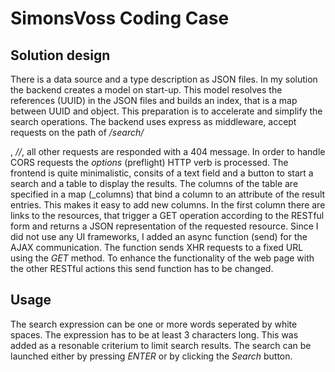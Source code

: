 # SimonsVoss Coding Case

## Solution design
There is a data source and a type description as JSON files. In my solution the backend creates a model on start-up. This model resolves the references (UUID) in the JSON files and builds an index, that is a map between UUID and object. This preparation is to accelerate and simplify the search operations.
The backend uses express as middleware, accept requests on the path of _/search/<search expression>_, _/<resource type>/<resource id>_, all other requests are responded with a 404 message. In order to handle CORS requests the _options_ (preflight) HTTP verb is processed.
The frontend is quite minimalistic, consits of a text field and a button to start a search and a table to display the results. The columns of the table are specified in a map (_columns) that bind a column to an attribute of the result entries. This makes it easy to add new columns. In the first column there are links to the resources, that trigger a GET operation according to the RESTful form and returns a JSON representation of the requested resource.
Since I did not use any UI frameworks, I added an async function (send) for the AJAX communication. The function sends XHR requests to a fixed URL using the _GET_ method. To enhance the functionality of the web page with the other RESTful actions this send function has to be changed.

## Usage
The search expression can be one or more words seperated by white spaces. The expression has to be at least 3 characters long. This was added as a resonable criterium to limit search results. The search can be launched either by pressing _ENTER_ or by clicking the _Search_ button.
